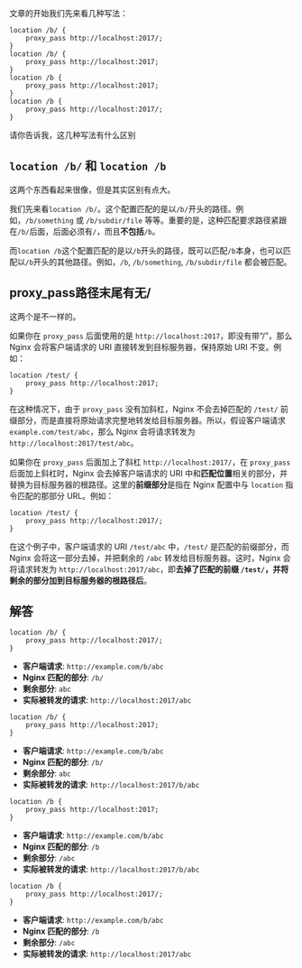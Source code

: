 文章的开始我们先来看几种写法：

```nginx
location /b/ {
	proxy_pass http://localhost:2017/;
}
location /b/ {
	proxy_pass http://localhost:2017;
}
location /b {
	proxy_pass http://localhost:2017;
}
location /b {
	proxy_pass http://localhost:2017/;
}
```

请你告诉我，这几种写法有什么区别

## `location /b/` 和 `location /b`

这两个东西看起来很像，但是其实区别有点大。

我们先来看`location /b/`。这个配置匹配的是以`/b/`开头的路径。例如，`/b/something` 或 `/b/subdir/file` 等等。重要的是，这种匹配要求路径紧跟在`/b/`后面，后面必须有`/`，而且**不包括**`/b`。

而`location /b`这个配置匹配的是以`/b`开头的路径，既可以匹配`/b`本身，也可以匹配以`/b`开头的其他路径。例如，`/b`, `/b/something`, `/b/subdir/file` 都会被匹配。

## proxy_pass路径末尾有无/

这两个是不一样的。

如果你在 `proxy_pass` 后面使用的是 `http://localhost:2017`，即没有带“/”，那么Nginx 会将客户端请求的 URI 直接转发到目标服务器，保持原始 URI 不变。例如：

```nginx
location /test/ {
    proxy_pass http://localhost:2017;
}
```

在这种情况下，由于 `proxy_pass` 没有加斜杠，Nginx 不会去掉匹配的 `/test/` 前缀部分，而是直接将原始请求完整地转发给目标服务器。所以，假设客户端请求 `example.com/test/abc`，那么 Nginx 会将请求转发为 `http://localhost:2017/test/abc`。

如果你在 `proxy_pass` 后面加上了斜杠 `http://localhost:2017/`，在 `proxy_pass` 后面加上斜杠时，Nginx 会去掉客户端请求的 URI 中和**匹配位置**相关的部分，并替换为目标服务器的根路径。这里的**前缀部分**是指在 Nginx 配置中与 `location` 指令匹配的那部分 URL。例如：

```nginx
location /test/ {
    proxy_pass http://localhost:2017/;
}
```

在这个例子中，客户端请求的 URI `/test/abc` 中，`/test/` 是匹配的前缀部分，而 Nginx 会将这一部分去掉，并把剩余的 `/abc` 转发给目标服务器。这时，Nginx 会将请求转发为 `http://localhost:2017/abc`，即**去掉了匹配的前缀 `/test/`，并将剩余的部分加到目标服务器的根路径后**。

## 解答

```nginx
location /b/ {
	proxy_pass http://localhost:2017/;
}
```

-   **客户端请求**: `http://example.com/b/abc`
-   **Nginx 匹配的部分**: `/b/`
-   **剩余部分**: `abc`
-   **实际被转发的请求**: `http://localhost:2017/abc`

```nginx
location /b/ {
	proxy_pass http://localhost:2017;
}
```

-   **客户端请求**: `http://example.com/b/abc`
-   **Nginx 匹配的部分**: `/b/`
-   **剩余部分**: `abc`
-   **实际被转发的请求**: `http://localhost:2017/b/abc`

```nginx
location /b {
	proxy_pass http://localhost:2017;
}
```

-   **客户端请求**: `http://example.com/b/abc`
-   **Nginx 匹配的部分**: `/b`
-   **剩余部分**: `/abc`
-   **实际被转发的请求**: `http://localhost:2017/b/abc`

```nginx
location /b {
	proxy_pass http://localhost:2017/;
}
```

-   **客户端请求**: `http://example.com/b/abc`
-   **Nginx 匹配的部分**: `/b`
-   **剩余部分**: `/abc`
-   **实际被转发的请求**: `http://localhost:2017/abc`
